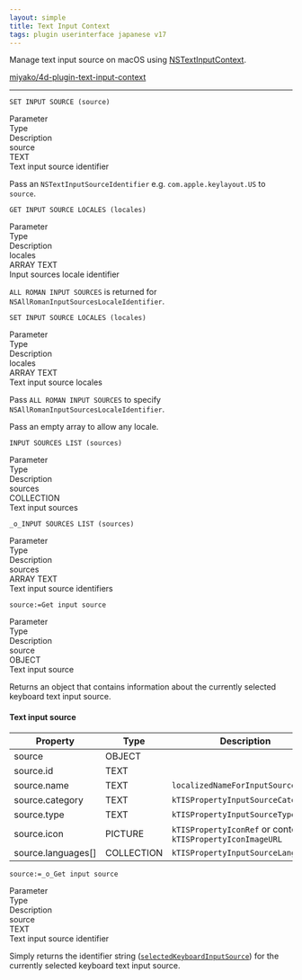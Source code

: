 ```yaml
---
layout: simple
title: Text Input Context 
tags: plugin userinterface japanese v17
---
```


Manage text input source on macOS using [NSTextInputContext](https://developer.apple.com/documentation/appkit/nstextinputcontext?language=objc).

[miyako/4d-plugin-text-input-context](https://github.com/miyako/4d-plugin-text-input-context)

<!--more-->

---

```
SET INPUT SOURCE (source)
```

<div class="grid">
  <div class="syntax-th cell cell--2">Parameter</div>
  <div class="syntax-th cell cell--2">Type</div>
  <div class="syntax-th cell cell--8">Description</div>
  <div class="syntax-td cell cell--2">source</div>
  <div class="syntax-td cell cell--2">TEXT</div>
  <div class="syntax-td cell cell--8">Text input source identifier</div>  
</div>

Pass an ``NSTextInputSourceIdentifier`` e.g. ``com.apple.keylayout.US`` to ``source``.

```
GET INPUT SOURCE LOCALES (locales)
```

<div class="grid">
  <div class="syntax-th cell cell--2">Parameter</div>
  <div class="syntax-th cell cell--2">Type</div>
  <div class="syntax-th cell cell--8">Description</div>
  <div class="syntax-td cell cell--2">locales</div>
  <div class="syntax-td cell cell--2">ARRAY TEXT</div>
  <div class="syntax-td cell cell--8">Input sources locale identifier</div>  
</div>

``ALL ROMAN INPUT SOURCES`` is returned for ``NSAllRomanInputSourcesLocaleIdentifier``.

```
SET INPUT SOURCE LOCALES (locales)
```

<div class="grid">
  <div class="syntax-th cell cell--2">Parameter</div>
  <div class="syntax-th cell cell--2">Type</div>
  <div class="syntax-th cell cell--8">Description</div>
  <div class="syntax-td cell cell--2">locales</div>
  <div class="syntax-td cell cell--2">ARRAY TEXT</div>
  <div class="syntax-td cell cell--8">Text input source locales</div>  
</div>

Pass ``ALL ROMAN INPUT SOURCES`` to specify ``NSAllRomanInputSourcesLocaleIdentifier``.

Pass an empty array to allow any locale.

```
INPUT SOURCES LIST (sources)
```

<div class="grid">
  <div class="syntax-th cell cell--2">Parameter</div>
  <div class="syntax-th cell cell--2">Type</div>
  <div class="syntax-th cell cell--8">Description</div>
  <div class="syntax-td cell cell--2">sources</div>
  <div class="syntax-td cell cell--2">COLLECTION</div>
  <div class="syntax-td cell cell--8">Text input sources</div>  
</div>

```
_o_INPUT SOURCES LIST (sources)
```

<div class="grid">
  <div class="syntax-th cell cell--2">Parameter</div>
  <div class="syntax-th cell cell--2">Type</div>
  <div class="syntax-th cell cell--8">Description</div>
  <div class="syntax-td cell cell--2">sources</div>
  <div class="syntax-td cell cell--2">ARRAY TEXT</div>
  <div class="syntax-td cell cell--8">Text input source identifiers</div>  
</div>

```
source:=Get input source
```

<div class="grid">
  <div class="syntax-th cell cell--2">Parameter</div>
  <div class="syntax-th cell cell--2">Type</div>
  <div class="syntax-th cell cell--8">Description</div>
  <div class="syntax-td cell cell--2">source</div>
  <div class="syntax-td cell cell--2">OBJECT</div>
  <div class="syntax-td cell cell--8">Text input source</div>  
</div>

Returns an object that contains information about the currently selected keyboard text input source.

#### Text input source

Property|Type|Description
------------|------|----
source|OBJECT|
source.id|TEXT|
source.name|TEXT|``localizedNameForInputSource``
source.category|TEXT|``kTISPropertyInputSourceCategory``
source.type|TEXT|``kTISPropertyInputSourceType``
source.icon|PICTURE|``kTISPropertyIconRef`` or content of ``kTISPropertyIconImageURL``
source.languages\[\]|COLLECTION|``kTISPropertyInputSourceLanguages``

```
source:=_o_Get input source
```

<div class="grid">
  <div class="syntax-th cell cell--2">Parameter</div>
  <div class="syntax-th cell cell--2">Type</div>
  <div class="syntax-th cell cell--8">Description</div>
  <div class="syntax-td cell cell--2">source</div>
  <div class="syntax-td cell cell--2">TEXT</div>
  <div class="syntax-td cell cell--8">Text input source identifier</div>  
</div>

Simply returns the identifier string ([``selectedKeyboardInputSource``](https://developer.apple.com/documentation/appkit/nstextinputcontext/1533970-selectedkeyboardinputsource?language=objc)) for the currently selected keyboard text input source.
